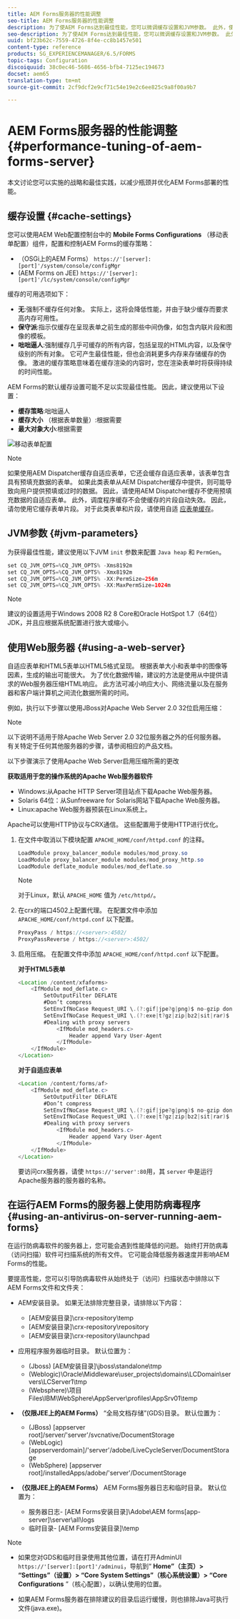```yaml
---
title: AEM Forms服务器的性能调整
seo-title: AEM Forms服务器的性能调整
description: 为了使AEM Forms达到最佳性能，您可以微调缓存设置和JVM参数。 此外，使用Web服务器可以增强AEM Forms部署的性能。
seo-description: 为了使AEM Forms达到最佳性能，您可以微调缓存设置和JVM参数。 此外，使用Web服务器可以增强AEM Forms部署的性能。
uuid: bf23b62c-7559-4726-8f4e-cc8b1457e501
content-type: reference
products: SG_EXPERIENCEMANAGER/6.5/FORMS
topic-tags: Configuration
discoiquuid: 38c0ec46-5686-4656-bfb4-7125ec194673
docset: aem65
translation-type: tm+mt
source-git-commit: 2cf9dcf2e9cf71c54e19e2c6ee825c9a8f00a9b7

---
```



# AEM Forms服务器的性能调整{#performance-tuning-of-aem-forms-server}

本文讨论您可以实施的战略和最佳实践，以减少瓶颈并优化AEM Forms部署的性能。

## 缓存设置 {#cache-settings}

您可以使用AEM Web配置控制台中的 **Mobile Forms Configurations** （移动表单配置）组件，配置和控制AEM Forms的缓存策略：

* （OSGi上的AEM Forms） `https://'[server]:[port]'/system/console/configMgr`
* (AEM Forms on JEE) `https://'[server]:[port]'/lc/system/console/configMgr`

缓存的可用选项如下：

* **无**:强制不缓存任何对象。 实际上，这将会降低性能，并由于缺少缓存而要求高内存可用性。
* **保守派**:指示仅缓存在呈现表单之前生成的那些中间伪像，如包含内联片段和图像的模板。
* **咄咄逼人**:强制缓存几乎可缓存的所有内容，包括呈现的HTML内容，以及保守级别的所有对象。 它可产生最佳性能，但也会消耗更多内存来存储缓存的伪像。 激进的缓存策略意味着在缓存渲染的内容时，您在渲染表单时将获得持续的时间性能。

AEM Forms的默认缓存设置可能不足以实现最佳性能。 因此，建议使用以下设置：

* **缓存策略**:咄咄逼人
* **缓存大小** （根据表单数量）:根据需要
* **最大对象大小**:根据需要

![移动表单配置](assets/snap.png)

>[!NOTE]
>
>如果使用AEM Dispatcher缓存自适应表单，它还会缓存自适应表单，该表单包含具有预填充数据的表单。 如果此类表单从AEM Dispatcher缓存中提供，则可能导致向用户提供预填或过时的数据。 因此，请使用AEM Dispatcher缓存不使用预填充数据的自适应表单。 此外，调度程序缓存不会使缓存的片段自动失效。 因此，请勿使用它缓存表单片段。 对于此类表单和片段，请使用自适 [应表单缓存](../../forms/using/configure-adaptive-forms-cache.md)。

## JVM参数 {#jvm-parameters}

为获得最佳性能，建议使用以下JVM `init` 参数来配置 `Java heap` 和 `PermGen`。

```java
set CQ_JVM_OPTS=%CQ_JVM_OPTS% -Xms8192m
set CQ_JVM_OPTS=%CQ_JVM_OPTS% -Xmx8192m
set CQ_JVM_OPTS=%CQ_JVM_OPTS% -XX:PermSize=256m
set CQ_JVM_OPTS=%CQ_JVM_OPTS% -XX:MaxPermSize=1024m
```

>[!NOTE]
>
>建议的设置适用于Windows 2008 R2 8 Core和Oracle HotSpot 1.7（64位）JDK，并且应根据系统配置进行放大或缩小。

## 使用Web服务器 {#using-a-web-server}

自适应表单和HTML5表单以HTML5格式呈现。 根据表单大小和表单中的图像等因素，生成的输出可能很大。 为了优化数据传输，建议的方法是使用从中提供请求的Web服务器压缩HTML响应。 此方法可减小响应大小、网络流量以及在服务器和客户端计算机之间流化数据所需的时间。

例如，执行以下步骤以使用JBoss对Apache Web Server 2.0 32位启用压缩：

>[!NOTE]
>
>以下说明不适用于除Apache Web Server 2.0 32位服务器之外的任何服务器。 有关特定于任何其他服务器的步骤，请参阅相应的产品文档。

以下步骤演示了使用Apache Web Server启用压缩所需的更改

**获取适用于您的操作系统的Apache Web服务器软件**

* Windows:从Apache HTTP Server项目站点下载Apache Web服务器。
* Solaris 64位：从Sunfreeware for Solaris网站下载Apache Web服务器。
* Linux:apache Web服务器预装在Linux系统上。

Apache可以使用HTTP协议与CRX通信。 这些配置用于使用HTTP进行优化。

1. 在文件中取消以下模块配置 `APACHE_HOME/conf/httpd.conf` 的注释。

   ```java
   LoadModule proxy_balancer_module modules/mod_proxy.so
   LoadModule proxy_balancer_module modules/mod_proxy_http.so
   LoadModule deflate_module modules/mod_deflate.so
   ```

   >[!NOTE]
   >
   >对于Linux，默认 `APACHE_HOME` 值为 `/etc/httpd/`。

1. 在crx的端口4502上配置代理。
在配置文件中添加 `APACHE_HOME/conf/httpd.conf` 以下配置。

   ```java
   ProxyPass / https://<server>:4502/
   ProxyPassReverse / https://<server>:4502/
   ```

1. 启用压缩。 在配置文件中添加 `APACHE_HOME/conf/httpd.conf` 以下配置。

   **对于HTML5表单**

   ```java
   <Location /content/xfaforms>
       <IfModule mod_deflate.c>
           SetOutputFilter DEFLATE
           #Don’t compress
           SetEnvIfNoCase Request_URI \.(?:gif|jpe?g|png)$ no-gzip dont-vary
           SetEnvIfNoCase Request_URI \.(?:exe|t?gz|zip|bz2|sit|rar)$ no-gzip dont-vary
           #Dealing with proxy servers
               <IfModule mod_headers.c>
                   Header append Vary User-Agent
               </IfModule>
       </IfModule>
   </Location>
   ```

   **对于自适应表单**

   ```java
   <Location /content/forms/af>
       <IfModule mod_deflate.c>
           SetOutputFilter DEFLATE
           #Don’t compress
           SetEnvIfNoCase Request_URI \.(?:gif|jpe?g|png)$ no-gzip dont-vary
           SetEnvIfNoCase Request_URI \.(?:exe|t?gz|zip|bz2|sit|rar)$ no-gzip dont-vary
           #Dealing with proxy servers
               <IfModule mod_headers.c>
                   Header append Vary User-Agent
               </IfModule>
       </IfModule>
   </Location>
   ```

   要访问crx服务器，请使 `https://'server':80`用，其 `server` 中是运行Apache服务器的服务器的名称。

## 在运行AEM Forms的服务器上使用防病毒程序 {#using-an-antivirus-on-server-running-aem-forms}

在运行防病毒软件的服务器上，您可能会遇到性能降低的问题。 始终打开防病毒（访问扫描）软件可扫描系统的所有文件。 它可能会降低服务器速度并影响AEM Forms的性能。

要提高性能，您可以引导防病毒软件从始终处于（访问）扫描状态中排除以下AEM Forms文件和文件夹：

* AEM安装目录。 如果无法排除完整目录，请排除以下内容：

   * [AEM安装目录]\crx-repository\temp
   * [AEM安装目录]\crx-repository\repository
   * [AEM安装目录]\crx-repository\launchpad

* 应用程序服务器临时目录。 默认位置为：

   * (Jboss) [AEM安装目录]\jboss\standalone\tmp
   * (Weblogic)\Oracle\Middleware\user_projects\domains\LCDomain\servers\LCServer1\tmp
   * (Websphere)\项目Files\IBM\WebSphere\AppServer\profiles\AppSrv01\temp

* **（仅限JEE上的AEM Forms）** “全局文档存储”(GDS)目录。 默认位置为：

   * (JBoss) [appserver root]/server/&#39;server&#39;/svcnative/DocumentStorage
   * (WebLogic) [appserverdomain]/&#39;server&#39;/adobe/LiveCycleServer/DocumentStorage
   * (WebSphere) [appserver root]/installedApps/adobe/&#39;server&#39;/DocumentStorage

* **（仅限JEE上的AEM Forms）** AEM Forms服务器日志和临时目录。 默认位置为：

   * 服务器日志- [AEM Forms安装目录]\Adobe\AEM forms\[app-server]\server\all\logs
   * 临时目录- [AEM Forms安装目录]\temp

>[!NOTE]
>
>* 如果您对GDS和临时目录使用其他位置，请在打开AdminUI `https://'[server]:[port]'/adminui`，导航到“ **Home”（主页）> “Settings”（设置）> “Core System Settings”（核心系统设置）> “Core Configurations** ”（核心配置），以确认使用的位置。

* 如果AEM Forms服务器在排除建议的目录后运行缓慢，则也排除Java可执行文件(java.exe)。



